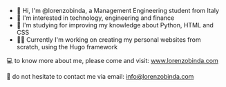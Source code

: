 - 👋 Hi, I'm @lorenzobinda, a Management Engineering student from Italy
- 👀 I'm interested in technology, engineering and finance
- 🌱 I'm studying for improving my knowledge about Python, HTML and CSS
- 👨‍🏭 Currently I'm working on creating my personal websites from scratch, using the Hugo framework

💻 to know more about me, please come and visit: www.lorenzobinda.com

📮 do not hesitate to contact me via email: [info@lorenzobinda.com](mailto:info@lorenzobinda.com)
